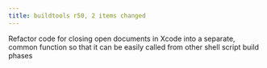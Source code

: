 ```yaml
---
title: buildtools r50, 2 items changed
---
```


Refactor code for closing open documents in Xcode into a separate, common function so that it can be easily called from other shell script build phases
